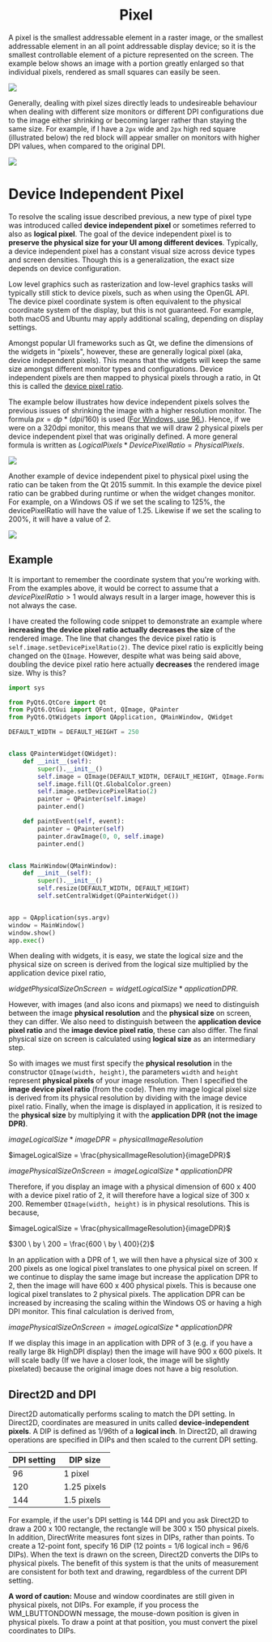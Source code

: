 <div align="center">
  <h1> Pixel </h1>
</div>

A pixel is the smallest addressable element in a raster image, or the smallest addressable element in an all point addressable display device; so it is the smallest controllable element of a picture represented on the screen. The example below shows an image with a portion greatly enlarged so that individual pixels, rendered as small squares can easily be seen.

![](images/Pixel-example.png)

Generally, dealing with pixel sizes directly leads to undesireable behaviour when dealing with different size monitors or different DPI configurations due to the image either shrinking or becoming larger rather than staying the same size. For example, if I have a `2px` wide and `2px` high red square (illustrated below) the red block will appear smaller on monitors with higher DPI values, when compared to the original DPI.

![](images/pixel_problem.PNG)

# Device Independent Pixel

To resolve the scaling issue described previous, a new type of pixel type was introduced called **device independent pixel** or sometimes referred to also as **logical pixel**.
The goal of the device independent pixel is to  **preserve the physical size for your UI among different devices**. Typically, a device independent pixel has a constant visual size across device types and screen densities. Though this is a generalization, the exact size depends on device configuration. 

Low level graphics such as rasterization and low-level graphics tasks will typically still stick to device pixels, such as when using the OpenGL API. The device pixel coordinate system is often equivalent to the physical coordinate system of the display, but this is not guaranteed. For example, both macOS and Ubuntu may apply additional scaling, depending on display settings.

Amongst popular UI frameworks such as Qt, we define the dimensions of the widgets in "pixels", however, these are generally logical pixel (aka, device independent pixels). This means that the widgets will keep the same size amongst different monitor types and configurations. Device independent pixels are then mapped to physical pixels through a ratio, in Qt this is called the [device pixel ratio](https://doc.qt.io/qt-6/highdpi.html#conceptual-model).

The example below illustrates how device independent pixels solves the previous issues of shrinking the image with a higher resolution monitor. The formula $px = dp * (dpi / 160)$ is used ([For Windows, use 96.](https://learn.microsoft.com/en-us/windows/win32/learnwin32/dpi-and-device-independent-pixels?redirectedfrom=MSDN#converting-physical-pixels-to-dips)). Hence, if we were on a 320dpi monitor, this means that we will draw 2 physical pixels per device independent pixel that was originally defined. A more general formula is written as $Logical Pixels * Device Pixel Ratio = Physical Pixels$.

![](images/pixel_issue_resolved.PNG)

Another example of device independent pixel to physical pixel using the ratio can be taken from the Qt 2015 summit. In this example the device pixel ratio can be grabbed during runtime or when the widget changes monitor. For example, on a Windows OS if we set the scaling to 125%, the devicePixelRatio will have the value of 1.25. Likewise if we set the scaling to 200%, it will have a value of 2.


![](images/dip_example.png)

## Example

It is important to remember the coordinate system that you're working with. From the examples above, it would be correct to assume that a $devicePixelRatio > 1$ would always result in a larger image, however this is not always the case.

I have created the following code snippet to demonstrate an example where **increasing the device pixel ratio actually decreases the size** of the rendered image. The line that changes the device pixel ratio is `self.image.setDevicePixelRatio(2)`. The device pixel ratio is explicitly being changed on the `QImage`. However, despite what was being said above, doubling the device pixel ratio here actually **decreases** the rendered image size. Why is this?

```python
import sys

from PyQt6.QtCore import Qt
from PyQt6.QtGui import QFont, QImage, QPainter
from PyQt6.QtWidgets import QApplication, QMainWindow, QWidget

DEFAULT_WIDTH = DEFAULT_HEIGHT = 250


class QPainterWidget(QWidget):
    def __init__(self):
        super().__init__()
        self.image = QImage(DEFAULT_WIDTH, DEFAULT_HEIGHT, QImage.Format.Format_RGB32)
        self.image.fill(Qt.GlobalColor.green)
        self.image.setDevicePixelRatio(2)
        painter = QPainter(self.image)
        painter.end()

    def paintEvent(self, event):
        painter = QPainter(self)
        painter.drawImage(0, 0, self.image)
        painter.end()


class MainWindow(QMainWindow):
    def __init__(self):
        super().__init__()
        self.resize(DEFAULT_WIDTH, DEFAULT_HEIGHT)
        self.setCentralWidget(QPainterWidget())


app = QApplication(sys.argv)
window = MainWindow()
window.show()
app.exec()
```

When dealing with widgets, it is easy, we state the logical size and the physical size on screen is derived from the logical size multiplied by the application device pixel ratio, 

$widgetPhysicalSizeOnScreen = widgetLogicalSize * applicationDPR$. 

However, with images (and also icons and pixmaps) we need to distinguish between the image **physical resolution** and the **physical size** on screen, they can differ. We also need to distinguish between the **application device pixel ratio** and the **image device pixel ratio**, these can also differ. The final physical size on screen is calculated using **logical size** as an intermediary step.

So with images we must first specify the **physical resolution** in the constructor `QImage(width, height)`, the parameters `width` and `height` represent **physical pixels** of your image resolution. Then I specified the **image device pixel ratio** (from the code). Then my image logical pixel size is derived from its physical resolution by dividing with the image device pixel ratio. Finally, when the image is displayed in application, it is resized to the **physical size** by multiplying it with the **application DPR (not the image DPR)**.

$imageLogicalSize * imageDPR = physicalImageResolution$

$imageLogicalSize = \frac{physicalImageResolution}{imageDPR}$

$imagePhysicalSizeOnScreen = imageLogicalSize * applicationDPR$

Therefore, if you display an image with a physical dimension of 600 x 400 with a device pixel ratio of 2, it will therefore have a logical size of 300 x 200. Remember `QImage(width, height)` is in physical resolutions. This is because,

$imageLogicalSize = \frac{physicalImageResolution}{imageDPR}$

$300 \ by \ 200 = \frac{600 \ by \ 400}{2}$

In an application with a DPR of 1, we will then have a physical size of 300 x 200 pixels as one logical pixel translates to one physical pixel on screen. If we continue to display the same image but increase the application DPR to 2, then the image will have 600 x 400 physical pixels. This is because one logical pixel translates to 2 physical pixels. The application DPR can be increased by increasing the scaling within the Windows OS or having a high DPI monitor. This final calculation is derived from,

$imagePhysicalSizeOnScreen = imageLogicalSize * applicationDPR$

If we display this image in an application with DPR of 3 (e.g. if you have a really large 8k HighDPI display) then the image will have 900 x 600 pixels. It will scale badly (If we have a closer look, the image will be slightly pixelated) because the original image does not have a big resolution.

## Direct2D and DPI

Direct2D automatically performs scaling to match the DPI setting. In Direct2D, coordinates are measured in units called **device-independent pixels**. A DIP is defined as 1/96th of a **logical inch**. In Direct2D, all drawing operations are specified in DIPs and then scaled to the current DPI setting.

| DPI setting | DIP size      |
| ------------| --------------|
| 96          | 1 pixel       |
| 120         | 1.25 pixels   |
| 144         | 1.5 pixels    |

For example, if the user's DPI setting is 144 DPI and you ask Direct2D to draw a 200 x 100 rectangle, the rectangle will be 300 x 150 physical pixels. In addition, DirectWrite measures font sizes in DIPs, rather than points. To create a 12-point font, specify 16 DIP (12 points = 1/6 logical inch = 96/6 DIPs). When the text is drawn on the screen, Direct2D converts the DIPs to physical pixels. The benefit of this system is that the units of measurement are consistent for both text and drawing, regardbless of the current DPI setting.

**A word of caution:** Mouse and window coordinates are still given in physical pixels, not DIPs. For example, if you process the WM_LBUTTONDOWN message, the mouse-down position is given in physical pixels. To draw a point at that position, you must convert the pixel coordinates to DIPs.